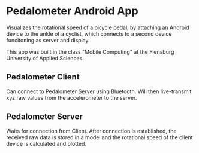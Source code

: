 # Pedalometer Android App
Visualizes the rotational speed of a bicycle pedal, by attaching an Android device to the ankle of a cyclist, which connects to a second device funcitoning as server and display. 

This app was built in the class "Mobile Computing" at the Flensburg University of Applied Sciences. 

## Pedalometer Client
Can connect to Pedalometer Server using Bluetooth. Will then live-transmit xyz raw values from the accelerometer to the server.

## Pedalometer Server
Waits for connection from Client. After connection is established, the received raw data is stored in a model and the rotational speed of the client device is calculated and plotted.
